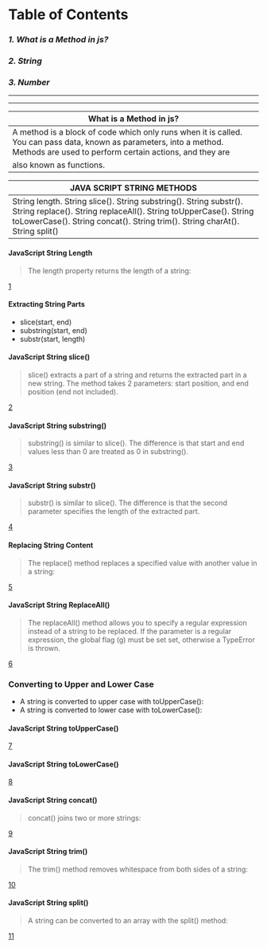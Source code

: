 # **Table of Contents**
### *1. What is a Method in js?*
### *2. String*
### *3. Number*
___ 
___
| What is a Method in js? |
| - |
| A method is a block of code which only runs when it is called. You can pass data, known as parameters, into a method. Methods are used to perform certain actions, and they are
also known as functions. |

| JAVA SCRIPT STRING METHODS |
| - |
| String length. String slice(). String substring(). String substr(). String replace(). String replaceAll(). String toUpperCase(). String toLowerCase(). String concat(). String trim(). String charAt(). String split() |

#### JavaScript String Length
>The length property returns the length of a string:

[1](/images/%D0%A1%D0%BD%D0%B8%D0%BC%D0%BE%D0%BA%20%D1%8D%D0%BA%D1%80%D0%B0%D0%BD%D0%B0%202023-02-21%20142039.png)

#### Extracting String Parts
- slice(start, end)
- substring(start, end)
- substr(start, length)

#### JavaScript String slice()

> slice() extracts a part of a string and returns the extracted part in a new string.
The method takes 2 parameters: start position, and end position (end not included).

[2](/images/%D0%A1%D0%BD%D0%B8%D0%BC%D0%BE%D0%BA%20%D1%8D%D0%BA%D1%80%D0%B0%D0%BD%D0%B0%202023-02-21%20142731.png)



#### JavaScript String substring()

> substring() is similar to slice().
The difference is that start and end values less than 0 are treated as 0 in substring().

[3](/images/%D0%A1%D0%BD%D0%B8%D0%BC%D0%BE%D0%BA%20%D1%8D%D0%BA%D1%80%D0%B0%D0%BD%D0%B0%202023-02-21%20142929.png)

#### JavaScript String substr()

> substr() is similar to slice().
The difference is that the second parameter specifies the length of the extracted part.

[4](/images/%D0%A1%D0%BD%D0%B8%D0%BC%D0%BE%D0%BA%20%D1%8D%D0%BA%D1%80%D0%B0%D0%BD%D0%B0%202023-02-21%20143032.png)



#### Replacing String Content

> The replace() method replaces a specified value with another value in a string:

[5](/images/%D0%A1%D0%BD%D0%B8%D0%BC%D0%BE%D0%BA%20%D1%8D%D0%BA%D1%80%D0%B0%D0%BD%D0%B0%202023-02-21%20143138.png)



#### JavaScript String ReplaceAll()

> The replaceAll() method allows you to specify a regular expression instead of a string to be replaced.
If the parameter is a regular expression, the global flag (g) must be set set, otherwise a TypeError is thrown.

[6](/images/%D0%A1%D0%BD%D0%B8%D0%BC%D0%BE%D0%BA%20%D1%8D%D0%BA%D1%80%D0%B0%D0%BD%D0%B0%202023-02-21%20143324.png)



### Converting to Upper and Lower Case

- A string is converted to upper case with toUpperCase():
- A string is converted to lower case with toLowerCase():

#### JavaScript String toUpperCase()

[7](/images/%D0%A1%D0%BD%D0%B8%D0%BC%D0%BE%D0%BA%20%D1%8D%D0%BA%D1%80%D0%B0%D0%BD%D0%B0%202023-02-21%20143617.png)


#### JavaScript String toLowerCase()

[8](/images/%D0%A1%D0%BD%D0%B8%D0%BC%D0%BE%D0%BA%20%D1%8D%D0%BA%D1%80%D0%B0%D0%BD%D0%B0%202023-02-21%20143655.png)




#### JavaScript String concat()
> concat() joins two or more strings:

[9](/images/%D0%A1%D0%BD%D0%B8%D0%BC%D0%BE%D0%BA%20%D1%8D%D0%BA%D1%80%D0%B0%D0%BD%D0%B0%202023-02-21%20143741.png)



#### JavaScript String trim()
> The trim() method removes whitespace from both sides of a string:

[10](/images/%D0%A1%D0%BD%D0%B8%D0%BC%D0%BE%D0%BA%20%D1%8D%D0%BA%D1%80%D0%B0%D0%BD%D0%B0%202023-02-21%20143823.png)



#### JavaScript String split()
> A string can be converted to an array with the split() method:

[11](/images/%D0%A1%D0%BD%D0%B8%D0%BC%D0%BE%D0%BA%20%D1%8D%D0%BA%D1%80%D0%B0%D0%BD%D0%B0%202023-02-21%20143947.png)
